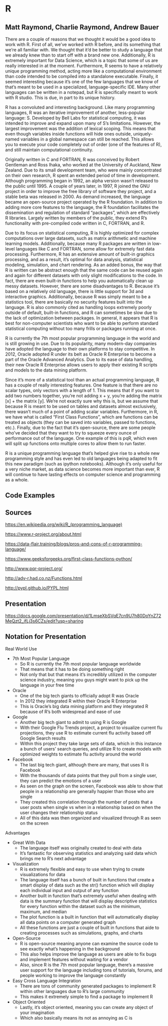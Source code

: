 # R

## Matt Raymond, Charlie Raymond, Andrew Bauer

There are a couple of reasons that we thought it would be a good idea to work with R. First of all, we’ve worked with R before, and its something that we’re all familiar with. We thought that it’d be better to study a language that we already knew than to start off with a brand new one. Additionally, R is extremely important for Data Science, which is a topic that some of us are really interested in at the moment. Furthermore, R seems to have a relatively unique programming method, acting more like a computational environment than code intended to be compiled into a standalone executable. Finally, it seemed interesting because it’s one of the few languages that we know of that’s meant to be used in a specialized, language-specific IDE. Many other languages can be written in a notepad, but R is specifically meant to work with R studio. This is due, in part to its unique history.

R has a convoluted and interesting background. Like many programming languages, R was an iterative improvement of another, less-popular language: S. Developed by Bell Labs for statistical computing, it was intended to improve and expand upon many of S’s limitations. However, the largest improvement was the addition of lexical scoping. This means that even though variables inside functions will hide ones outside, uniquely-named variables in a global namespace can still be reached. This allows you to execute your code completely out of order (one of the features of R), and still maintain computational continuity.

Originally written in C and FORTRAN, R was conceived by Robert Gentleman and Ross Ihaka, who worked at the University of Auckland, New Zealand. Due to its small development team, who were mainly concentrated on their own research, R spent an extended period of time in development. Although programming began in 1992, an alpha version wasn’t released to the public until 1995. A couple of years later, in 1997, R joined the GNU project in order to improve the free library of software they project, and a stable beta was released in 2000. As demand increased, the language became an open-source project operated by the R foundation. In addition to adding more core features to the language, the R foundation facilitates the dissemination and regulation of standard “packages”, which are effectively R libraries. Largely written by members of the public, they extend R’s functionality with pre-compiled code written in C, FORTRAN, and R.

Due to its focus on statistical computing, R is highly optimized for complex computations over large datasets, such as matrix arithmetic and machine learning models. Additionally, because many R packages are written in low-level languages like C and FORTRAN, some allow for extremely fast data processing. Furthermore, R has an extensive amount of built-in graphics processing, and as a result, it’s optimal for data analysis, statistical modeling, simulation, and chart rendering. As an added bonus, the way that R is written can be abstract enough that the same code can be reused again and again for different datasets with only slight modifications to the code. In fact, there are even built-in functions to help you automatically clean up messy datasets. However, there are some disadvantages to R. Because it’s based on a relatively old language, there is little support for 3d and interactive graphics. Additionally, because R was simply meant to be a statistics tool, there are basically no security features built into the language. R is also commonly cited as handling loops extremely poorly outside of default, built-in functions, and R can sometimes be slow due to the lack of optimization between packages. In general, it appears that R is best for non-computer scientists who want to be able to perform standard statistical computing without too many frills or packages running at once.

R is currently the 7th most popular programming language in the world and is still growing in use. Due to its popularity, many modern-day companies have adopted the language to their own platforms to stay competitive. In 2012, Oracle adopted R under its belt as Oracle R Enterprise to become a part of the Oracle Advanced Analytics. Due to its ease of data handling, their new Oracle R Enterprise allows users to apply their existing R scripts and models to the data mining platform.

Since it’s more of a statistical tool than an actual programming language, R has a couple of really interesting features. One feature is that there are no scalar types, only vectors with a length of 1. This means that if you want to add two numbers together, you’re not adding x + y, you’re adding the matrix [x] + the matrix [y]. We’re not exactly sure why this is, but we assume that because R is meant to be used on tables and datasets almost exclusively, there wasn’t much of a point of adding scalar variables. Furthermore, in R, we have what is called “First Class Functions”, which are functions can be treated as objects (they can be saved into variables, passed to functions, etc.). Finally, due to the fact that it’s open-source, there are some people who’ve decided that they want to try to squeeze every ounce of performance out of the language. One example of this is pqR, which even will split up functions onto multiple cores to allow them to run faster.

R is a unique programming language that’s helped give rise to a whole new programming style and has even led to old languages being adapted to fit this new paradigm (such as ipython notebooks). Although it’s only useful for a very niche market, as data science becomes more important than ever, R will continue to have lasting effects on computer science and programming as a whole.


## Code Examples



## Sources
https://en.wikipedia.org/wiki/R_(programming_language)

https://www.r-project.org/about.html

https://data-flair.training/blogs/pros-and-cons-of-r-programming-language/

https://www.geeksforgeeks.org/first-class-functions-python/

http://www.pqr-project.org/

http://adv-r.had.co.nz/Functions.html

http://pypl.github.io/PYPL.html


## Presentation
https://docs.google.com/presentation/d/1LmseXbSVqE7cn9U7h80DoYnZ72MeQzt2_ifLj3s6CZs/edit?usp=sharing

## Notation for Presentation

Real World Use
- 7th Most Popular Language
    - So R is currently the 7th most popular language worldwide
    - That means that it has to be doing something right
    - Not only that but that means it’s incredibly utilized in the computer science industry, meaning you guys might want to pick up the language in your free time
- Oracle
    - One of the big tech giants to officially adopt R was Oracle
    - In 2012 they integrated R within their Oracle R Enterprise
    - This is Oracle’s big data mining platform and they integrated R because of R’s both widespread and ease of use
- Google
    - Another big tech giant to admit to using R is Google
    - With their Google Flu Trends project, a project to visualize current flu projections, they use R to estimate current flu activity based off Google Search results
    - Within this project they take large sets of data, which in this instance a bunch of users’ search queries, and utilize R to create models with optimized weights to estimate flu activity around the world
- Facebook
    - The last big tech giant, although there are many, that uses R is Facebook
    - With the thousands of data points that they pull from a single user, they can predict the emotions of a user
    - As seen on the graph on the screen, Facebook was able to show that people in a relationship are generally happier than those who are single
    - They created this correlation through the number of posts that a user posts when single vs when in a relationship based on when the user changes their relationship status
    - All of this data was then organized and visualized through R as seen on the screen


Advantages
- Great With Data
    - The language itself was originally created to deal with data
    - It’s fantastic for observing statistics and analyzing said data which brings me to R’s next advantage
- Visualization
    - R is extremely flexible and easy to use when trying to create visualizations for data
    - The language itself has a bunch of built in functions that create a smart display of data such as the str() function which will display each individual input and output of any function
    - Another built in function that’s extremely useful when dealing with data is the summary function that will display descriptive statistics for every function within the dataset such as the minimum, maximum, and median
    - The plot function is a built in function that will automatically display all data points on a computer generated graph
    - All these functions are just a couple of built in functions that aide to creating processes such as simulations, graphs, and charts
- Open-Source
    - R is open-source meaning anyone can examine the source code to see exactly what’s happening in the background
    - This also helps improve the language as users are able to fix bugs and implement features without waiting for a vendor
    - Also, since R is the 7th most popular language, there’s a massive user support for the language including tons of tutorials, forums, and people working to improve the language constantly
- Easy Cross Language Integration
    - There are tons of community generated packages to implement R within other languages due to R’s large community
    - This makes it extremely simple to find a package to implement R
- Object Oriented
    - Lastly, it’s object oriented, meaning you can create any object of your imagination
    - Which also basically means its not as annoying as C is
